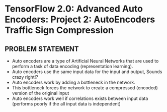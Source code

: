 # TensorFlow 2.0: Advanced Auto Encoders: Project 2: AutoEncoders Traffic Sign Compression

## PROBLEM STATEMENT

 - Auto encoders are a type of Artificial Neural Networks that are used to perform a task of data encoding (representation learning).
- Auto encoders use the same input data for the input and output, Sounds crazy right!?
- Auto encoders work by adding a bottleneck in the network.
- This bottleneck forces the network to create a compressed (encoded) version of the original input
- Auto encoders work well if correlations exists between input data (performs poorly if the all input data is independent)
